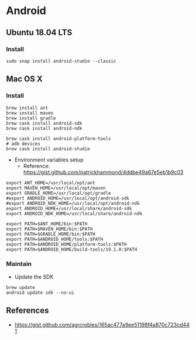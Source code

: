 # Android

## Ubuntu 18.04 LTS
### Install
```
sudo snap install android-studio --classic
```

## Mac OS X
### Install
```
brew install ant
brew install maven
brew install gradle
brew cask install android-sdk
brew cask install android-ndk

brew cask install android-platform-tools
# adb devices
brew cask install android-studio
```
* Environment variables setup
  * Reference: https://gist.github.com/patrickhammond/4ddbe49a67e5eb1b9c03
```
export ANT_HOME=/usr/local/opt/ant
export MAVEN_HOME=/usr/local/opt/maven
export GRADLE_HOME=/usr/local/opt/gradle
#export ANDROID_HOME=/usr/local/opt/android-sdk
#export ANDROID_NDK_HOME=/usr/local/opt/android-ndk
export ANDROID_HOME=/usr/local/share/android-sdk
export ANDROID_NDK_HOME=/usr/local/share/android-ndk

export PATH=$ANT_HOME/bin:$PATH
export PATH=$MAVEN_HOME/bin:$PATH
export PATH=$GRADLE_HOME/bin:$PATH
export PATH=$ANDROID_HOME/tools:$PATH
export PATH=$ANDROID_HOME/platform-tools:$PATH
export PATH=$ANDROID_HOME/build-tools/19.1.0:$PATH
```

### Maintain
* Update the SDK
```
brew update
android update sdk --no-ui
```

## References
* https://gist.github.com/agrcrobles/165ac477a9ee51198f4a870c723cd441
